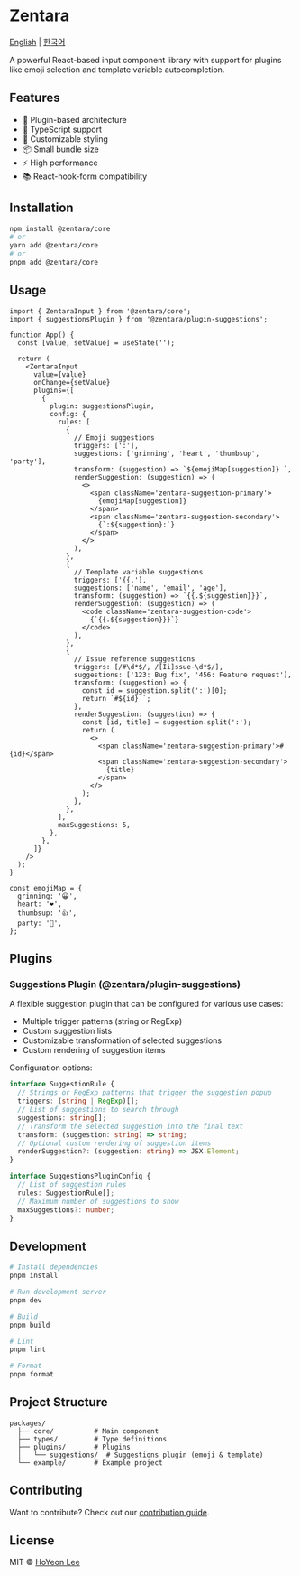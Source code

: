 # Zentara

[English](README.md) | [한국어](README.ko.md)

A powerful React-based input component library with support for plugins like emoji selection and template variable autocompletion.

## Features

- 🔌 Plugin-based architecture
- 🎯 TypeScript support
- 🎨 Customizable styling
- 📦 Small bundle size
- ⚡ High performance
- 📚 React-hook-form compatibility

## Installation

```bash
npm install @zentara/core
# or
yarn add @zentara/core
# or
pnpm add @zentara/core
```

## Usage

```tsx
import { ZentaraInput } from '@zentara/core';
import { suggestionsPlugin } from '@zentara/plugin-suggestions';

function App() {
  const [value, setValue] = useState('');

  return (
    <ZentaraInput
      value={value}
      onChange={setValue}
      plugins={[
        {
          plugin: suggestionsPlugin,
          config: {
            rules: [
              {
                // Emoji suggestions
                triggers: [':'],
                suggestions: ['grinning', 'heart', 'thumbsup', 'party'],
                transform: (suggestion) => `${emojiMap[suggestion]} `,
                renderSuggestion: (suggestion) => (
                  <>
                    <span className='zentara-suggestion-primary'>
                      {emojiMap[suggestion]}
                    </span>
                    <span className='zentara-suggestion-secondary'>
                      {`:${suggestion}:`}
                    </span>
                  </>
                ),
              },
              {
                // Template variable suggestions
                triggers: ['{{.'],
                suggestions: ['name', 'email', 'age'],
                transform: (suggestion) => `{{.${suggestion}}}`,
                renderSuggestion: (suggestion) => (
                  <code className='zentara-suggestion-code'>
                    {`{{.${suggestion}}}`}
                  </code>
                ),
              },
              {
                // Issue reference suggestions
                triggers: [/#\d*$/, /[Ii]ssue-\d*$/],
                suggestions: ['123: Bug fix', '456: Feature request'],
                transform: (suggestion) => {
                  const id = suggestion.split(':')[0];
                  return `#${id} `;
                },
                renderSuggestion: (suggestion) => {
                  const [id, title] = suggestion.split(':');
                  return (
                    <>
                      <span className='zentara-suggestion-primary'>#{id}</span>
                      <span className='zentara-suggestion-secondary'>
                        {title}
                      </span>
                    </>
                  );
                },
              },
            ],
            maxSuggestions: 5,
          },
        },
      ]}
    />
  );
}

const emojiMap = {
  grinning: '😀',
  heart: '❤️',
  thumbsup: '👍',
  party: '🎉',
};
```

## Plugins

### Suggestions Plugin (@zentara/plugin-suggestions)

A flexible suggestion plugin that can be configured for various use cases:

- Multiple trigger patterns (string or RegExp)
- Custom suggestion lists
- Customizable transformation of selected suggestions
- Custom rendering of suggestion items

Configuration options:

```ts
interface SuggestionRule {
  // Strings or RegExp patterns that trigger the suggestion popup
  triggers: (string | RegExp)[];
  // List of suggestions to search through
  suggestions: string[];
  // Transform the selected suggestion into the final text
  transform: (suggestion: string) => string;
  // Optional custom rendering of suggestion items
  renderSuggestion?: (suggestion: string) => JSX.Element;
}

interface SuggestionsPluginConfig {
  // List of suggestion rules
  rules: SuggestionRule[];
  // Maximum number of suggestions to show
  maxSuggestions?: number;
}
```

## Development

```bash
# Install dependencies
pnpm install

# Run development server
pnpm dev

# Build
pnpm build

# Lint
pnpm lint

# Format
pnpm format
```

## Project Structure

```
packages/
  ├── core/          # Main component
  ├── types/         # Type definitions
  ├── plugins/       # Plugins
  │   └── suggestions/  # Suggestions plugin (emoji & template)
  └── example/       # Example project
```

## Contributing

Want to contribute? Check out our [contribution guide](CONTRIBUTING.md).

## License

MIT © [HoYeon Lee](https://github.com/ho991217)
